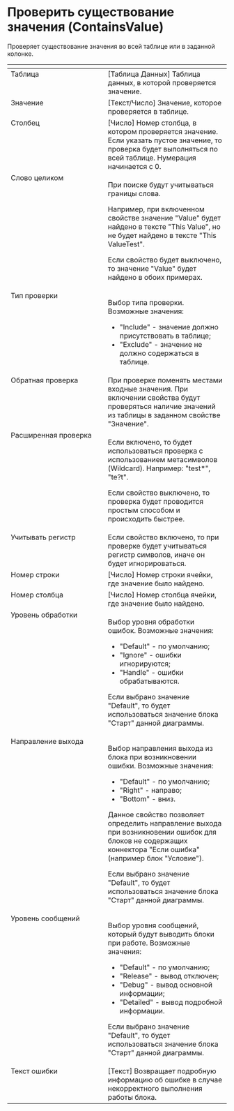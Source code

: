 # Проверить существование значения (ContainsValue)

Проверяет существование значения во всей таблице или в заданной колонке.

<table data-header-hidden><thead><tr><th width="244" valign="top"></th><th width="302" valign="top"></th></tr></thead><tbody><tr><td valign="top">Таблица</td><td valign="top">[Таблица Данных] Таблица данных, в которой проверяется значение.</td></tr><tr><td valign="top">Значение</td><td valign="top">[Текст/Число] Значение, которое проверяется в таблице.</td></tr><tr><td valign="top">Столбец</td><td valign="top">[Число] Номер столбца, в котором проверяется значение. Если указать пустое значение, то проверка будет выполняться по всей таблице. Нумерация начинается с 0.</td></tr><tr><td valign="top">Слово целиком</td><td valign="top"><p>При поиске будут учитываться границы слова. </p><p></p><p>Например, при включенном свойстве значение "Value" будет найдено в тексте "This Value", но не будет найдено в тексте "This ValueTest". </p><p></p><p>Если свойство будет выключено, то значение "Value" будет найдено в обоих примерах.</p></td></tr><tr><td valign="top">Тип проверки</td><td valign="top"><p>Выбор типа проверки. Возможные значения: </p><ul><li>"Include" - значение должно присутствовать в таблице; </li><li>"Exclude" - значение не должно содержаться в таблице.</li></ul></td></tr><tr><td valign="top">Обратная проверка</td><td valign="top">При проверке поменять местами входные значения. При включении свойства будут проверяться наличие значений из таблицы в заданном свойстве "Значение".</td></tr><tr><td valign="top">Расширенная проверка</td><td valign="top"><p>Если включено, то будет использоваться проверка с использованием метасимволов (Wildcard). Например: "test*", "te?t". </p><p></p><p>Если свойство выключено, то проверка будет проводится простым способом и происходить быстрее.</p></td></tr><tr><td valign="top">Учитывать регистр</td><td valign="top">Если свойство включено, то при проверке будет учитываться регистр символов, иначе он будет игнорироваться.</td></tr><tr><td valign="top">Номер строки</td><td valign="top">[Число] Номер строки ячейки, где значение было найдено.</td></tr><tr><td valign="top">Номер столбца</td><td valign="top">[Число] Номер столбца ячейки, где значение было найдено.</td></tr><tr><td valign="top">Уровень обработки</td><td valign="top"><p>Выбор уровня обработки ошибок. Возможные значения: </p><ul><li>"Default" - по умолчанию; </li><li>"Ignore" - ошибки игнорируются; </li><li>"Handle" - ошибки обрабатываются. </li></ul><p>Если выбрано значение "Default", то будет использоваться значение блока "Старт" данной диаграммы.</p></td></tr><tr><td valign="top">Направление выхода</td><td valign="top"><p>Выбор направления выхода из блока при возникновении ошибки. Возможные значения: </p><ul><li>"Default" - по умолчанию; </li><li>"Right" - направо; </li><li>"Bottom" - вниз. </li></ul><p>Данное свойство позволяет определить направление выхода при возникновении ошибок для блоков не содержащих коннектора "Если ошибка" (например блок "Условие"). </p><p></p><p>Если выбрано значение "Default", то будет использоваться значение блока "Старт" данной диаграммы.</p></td></tr><tr><td valign="top">Уровень сообщений</td><td valign="top"><p>Выбор уровня сообщений, который будут выводить блоки при работе. Возможные значения: </p><ul><li>"Default" - по умолчанию; </li><li>"Release" - вывод отключен; </li><li>"Debug" - вывод основной информации; </li><li>"Detailed" - вывод подробной информации. </li></ul><p>Если выбрано значение "Default", то будет использоваться значение блока "Старт" данной диаграммы.</p></td></tr><tr><td valign="top">Текст ошибки</td><td valign="top">[Текст] Возвращает подробную информацию об ошибке в случае некорректного выполнения работы блока.</td></tr></tbody></table>
